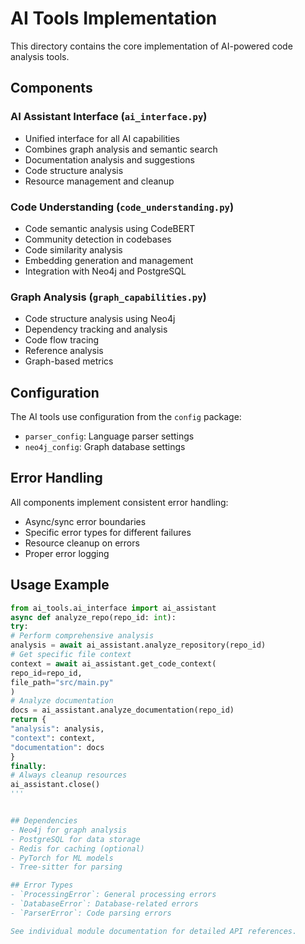 # AI Tools Implementation

This directory contains the core implementation of AI-powered code analysis tools.

## Components

### AI Assistant Interface (`ai_interface.py`)

- Unified interface for all AI capabilities
- Combines graph analysis and semantic search
- Documentation analysis and suggestions
- Code structure analysis
- Resource management and cleanup

### Code Understanding (`code_understanding.py`)

- Code semantic analysis using CodeBERT
- Community detection in codebases
- Code similarity analysis
- Embedding generation and management
- Integration with Neo4j and PostgreSQL

### Graph Analysis (`graph_capabilities.py`)

- Code structure analysis using Neo4j
- Dependency tracking and analysis
- Code flow tracing
- Reference analysis
- Graph-based metrics

## Configuration

The AI tools use configuration from the `config` package:

- `parser_config`: Language parser settings
- `neo4j_config`: Graph database settings

## Error Handling

All components implement consistent error handling:

- Async/sync error boundaries
- Specific error types for different failures
- Resource cleanup on errors
- Proper error logging

## Usage Example

```python
from ai_tools.ai_interface import ai_assistant
async def analyze_repo(repo_id: int):
try:
# Perform comprehensive analysis
analysis = await ai_assistant.analyze_repository(repo_id)
# Get specific file context
context = await ai_assistant.get_code_context(
repo_id=repo_id,
file_path="src/main.py"
)
# Analyze documentation
docs = ai_assistant.analyze_documentation(repo_id)
return {
"analysis": analysis,
"context": context,
"documentation": docs
}
finally:
# Always cleanup resources
ai_assistant.close()
'''


## Dependencies
- Neo4j for graph analysis
- PostgreSQL for data storage
- Redis for caching (optional)
- PyTorch for ML models
- Tree-sitter for parsing

## Error Types
- `ProcessingError`: General processing errors
- `DatabaseError`: Database-related errors
- `ParserError`: Code parsing errors

See individual module documentation for detailed API references.
